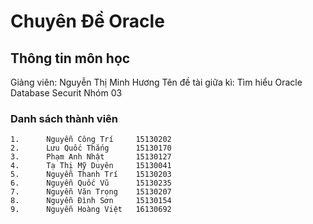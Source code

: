 # Chuyên Đề Oracle
## Thông tin môn học
Giảng viên: Nguyễn Thị Minh Hương
Tên đề tài giữa kì: Tìm hiểu Oracle Database Securit
Nhóm 03


### Danh sách thành viên
	1.		Nguyễn Công Trí		15130202
	2.		Lưu Quốc Thắng		15130170
	3.		Phạm Anh Nhật		15130127
	4.		Tạ Thị Mỹ Duyên		15130041
	5.		Nguyễn Thanh Trí	15130203
	6.		Nguyễn Quốc Vũ		15130235
	7.		Nguyễn Văn Trọng	15130207
	8.		Nguyễn Đình Sơn		15130154
	9.		Nguyễn Hoàng Việt	16130692	
